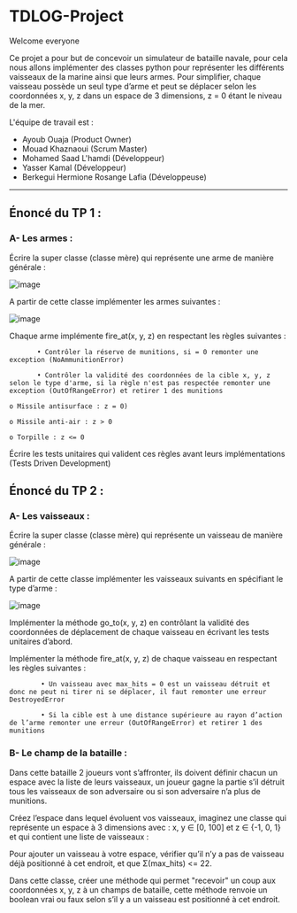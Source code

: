 # TDLOG-Project

Welcome everyone

Ce projet a pour but de concevoir un simulateur de bataille navale, pour cela nous allons implémenter des classes python pour représenter les différents vaisseaux de la marine ainsi que leurs armes.
Pour simplifier, chaque vaisseau possède un seul type d’arme et peut se déplacer selon les coordonnées x, y, z dans un espace de 3 dimensions, z = 0 étant le niveau de la mer.

L'équipe de travail est :
- Ayoub Ouaja (Product Owner)
- Mouad Khaznaoui (Scrum Master)
- Mohamed Saad L'hamdi (Développeur)
- Yasser Kamal (Développeur)
- Berkegui Hermione Rosange Lafia (Développeuse)

___
## **Énoncé du TP 1 :**

### **A- Les armes :**  

Écrire la super classe (classe mère) qui représente une arme de manière générale :

![image](https://user-images.githubusercontent.com/109675898/199854162-2db38cad-9677-4796-a2e4-c3bdf908e682.png)

A partir de cette classe implémenter les armes suivantes :

![image](https://user-images.githubusercontent.com/109675898/199854322-a593e5d6-ba99-42d4-870e-69ea2cb1ffbc.png)

Chaque arme implémente fire_at(x, y, z) en respectant les règles suivantes :

           • Contrôler la réserve de munitions, si = 0 remonter une exception (NoAmmunitionError)

           • Contrôler la validité des coordonnées de la cible x, y, z selon le type d'arme, si la règle n'est pas respectée remonter une exception (OutOfRangeError) et retirer 1 des munitions
               
    o Missile antisurface : z = 0)
    
    o Missile anti-air : z > 0
    
    o Torpille : z <= 0
    
Écrire les tests unitaires qui valident ces règles avant leurs implémentations (Tests Driven Development)


## **Énoncé du TP 2 :**

### A- Les vaisseaux :

Écrire la super classe (classe mère) qui représente un vaisseau de manière générale :

![image](https://user-images.githubusercontent.com/109675898/199855732-1112f4f1-1acb-4c8f-ade1-d0ab8e1480c0.png)

A partir de cette classe implémenter les vaisseaux suivants en spécifiant le type d’arme :

![image](https://user-images.githubusercontent.com/109675898/199855826-ac084025-9993-476f-b32d-04d96d0fd89a.png)

Implémenter la méthode go_to(x, y, z) en contrôlant la validité des coordonnées de déplacement de chaque vaisseau en écrivant les tests unitaires d’abord.

Implémenter la méthode fire_at(x, y, z) de chaque vaisseau en respectant les règles suivantes :

            • Un vaisseau avec max_hits = 0 est un vaisseau détruit et donc ne peut ni tirer ni se déplacer, il faut remonter une erreur DestroyedError

            • Si la cible est à une distance supérieure au rayon d’action de l’arme remonter une erreur (OutOfRangeError) et retirer 1 des munitions
            
### B- Le champ de la bataille :
Dans cette bataille 2 joueurs vont s’affronter, ils doivent définir chacun un espace avec la liste de leurs vaisseaux, un joueur gagne la partie s’il détruit tous les vaisseaux de son adversaire ou si son adversaire n’a plus de munitions.

Créez l’espace dans lequel évoluent vos vaisseaux, imaginez une classe qui représente un espace à 3 dimensions avec : x, y ∈ [0, 100] et z ∈ {-1, 0, 1} et qui contient une liste de vaisseaux :

Pour ajouter un vaisseau à votre espace, vérifier qu’il n’y a pas de vaisseau déjà positionné à cet endroit, et que Σ(max_hits) <= 22.

Dans cette classe, créer une méthode qui permet "recevoir" un coup aux coordonnées x, y, z à un champs de bataille, cette méthode renvoie un boolean vrai ou faux selon s’il y a un vaisseau est positionné à cet endroit.

